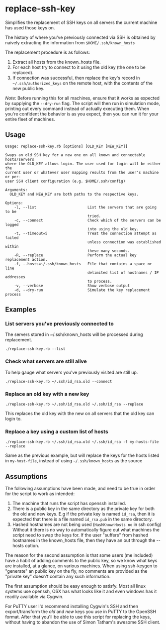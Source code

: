 # replace-ssh-key
Simplifies the replacement of SSH keys on all servers the current machine has
used those keys on.

The history of where you've previously connected via SSH is obtained by naively
extracting the information from `$HOME/.ssh/known_hosts`

The replacement procedure is as follows:

1. Extract all hosts from the known_hosts file.
2. For each host try to connect to it using the old key (the one to be replaced).
3. If connection was successful, then replace the key's record in
    `~/.ssh/authorized_keys` on the remote host, with the contents of the new
   public key.

_Note_: Before running this for all machines, ensure that it works as expected
by supplying the `--dry-run` flag. The script will then run in simulation mode,
printing out every command instead of actually executing them. When you're
confident the behavior is as you expect, then you can run it for your entire
fleet of machines.

## Usage
```
Usage: replace-ssh-key.rb [options] [OLD_KEY [NEW_KEY]]

Swaps an old SSH key for a new one on all known and connectable hosts/servers
where the OLD_KEY allows login. The user used for login will be either the
current user or whatever user mapping results from the user's machine or per-
user SSH client configuration (e.g. $HOME/.ssh/config)

Arguments:
  OLD_KEY and NEW_KEY are both paths to the respective keys.

Options:
    -l, --list                       List the servers that are going to be
                                     tried.
    -c, --connect                    Check which of the servers can be logged
                                     into using the old key.
    -t, --timeout=5                  Treat the connection attempt as failed
                                     unless connection was established within
                                     these many seconds.
    -R, --replace                    Perform the actual key replacement action.
    -f, --hosts=~/.ssh/known_hosts   File that contains a space or line
                                     delimited list of hostnames / IP addresses
                                     to process.
    -v, --verbose                    Show verbose output
    -d, --dry-run                    Simulate the key replacement process
```

## Examples

### List servers you've previously connected to
The servers stored in ~/.ssh/known_hosts will be processed during replacement.
```
./replace-ssh-key.rb --list
```

### Check what servers are still alive
To help gauge what servers you've previously visited are still up.
```
./replace-ssh-key.rb ~/.ssh/id_rsa.old --connect
```

### Replace an old key with a new key
```
./replace-ssh-key.rb ~/.ssh/id_rsa.old ~/.ssh/id_rsa --replace
```
This replaces the old key with the new on all servers that the old key can
login to.

### Replace a key using a custom list of hosts
```
./replace-ssh-key.rb ~/.ssh/id_rsa.old ~/.ssh/id_rsa -f my-hosts-file --replace
```
Same as the previous example, but will replace the keys for the hosts listed
in `my-host-file`, instead of using `~/.ssh/known_hosts` as the source

## Assumptions
The following assumptions have been made, and need to be true in order for the
script to work as intended:

1. The machine that runs the script has openssh installed.
2. There is a public key in the same directory as the private key for both the
   old and new keys. E.g if the private key is named `id_rsa`, then it is
   expected that there is a file named `id_rsa.pub` in the same directory.
3. Hashed hostnames are not being used (`HashKnownHosts no` in ssh config)
   Without it there is no way to automatically figure out what machines the
   script need to swap the keys for. If the user "suffers" from hashed
   hostnames in the known_hosts file, then they have an out through the
   --hosts option.

The reason for the second assumption is that some users (me included) have a
habit of adding comments to the public key, so we know what keys are installed,
at a glance, on various machines. When using ssh-keygen to "generate" an public
key on the fly, no comments are provided as the "private key" doesn't contain
any such information.

The first assumption should be easy enough to satisfy. Most all linux systems
use openssh, OSX has what looks like it and even windows has it readily
available via Cygwin.

For PuTTY user I'd recommend installing Cygwin's SSH and then export/transform
the _old_ and _new_ keys you use in PuTTY to the OpenSSH format. After that
you'll be able to use this script for replacing the keys, without having to
abandon the use of Simon Tatham's awesome SSH client.
